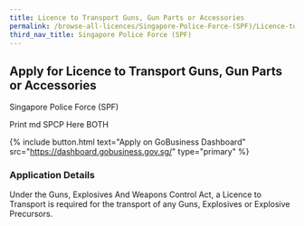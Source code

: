 ```yaml
---
title: Licence to Transport Guns, Gun Parts or Accessories
permalink: /browse-all-licences/Singapore-Police-Force-(SPF)/Licence-to-Transport-Guns--Gun-Parts-or-Accessories
third_nav_title: Singapore Police Force (SPF)
---
```


## Apply for Licence to Transport Guns, Gun Parts or Accessories

Singapore Police Force (SPF)

Print md SPCP Here BOTH

{% include button.html text="Apply on GoBusiness Dashboard" src="https://dashboard.gobusiness.gov.sg/" type="primary" %}

### Application Details

Under the Guns, Explosives And Weapons Control Act, a Licence to Transport is required for the transport of any Guns, Explosives or Explosive Precursors. 

